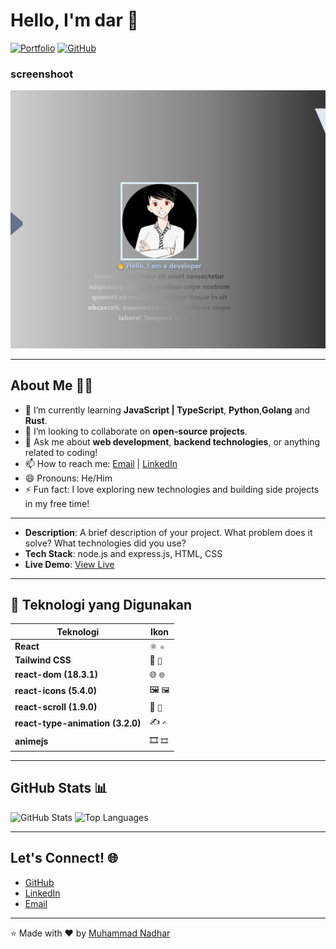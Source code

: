 # Hello, I'm dar 👋

[![Portfolio](https://img.shields.io/badge/Portfolio-%23000000.svg?style=for-the-badge&logo=vercel&logoColor=white)](https://fotofolio-six.vercel.app/)
[![GitHub](https://img.shields.io/badge/GitHub-%23121011.svg?style=for-the-badge&logo=github&logoColor=white)](https://github.com/bgdar)

### screenshoot

![Portfolio Screenshot](./public/img/demo-fortofolio.png)

---

## About Me 🧑‍💻

- 🌱 I’m currently learning **JavaScript | TypeScript**, **Python**,**Golang** and **Rust**.
- 👯 I’m looking to collaborate on **open-source projects**.
- 💬 Ask me about **web development**, **backend technologies**, or anything related to coding!
- 📫 How to reach me: [Email](mailto:akunzero975@gmail.com) | [LinkedIn](https://www.linkedin.com/in/kosong)
- 😄 Pronouns: He/Him
- ⚡ Fun fact: I love exploring new technologies and building side projects in my free time!

---

- **Description**: A brief description of your project. What problem does it solve? What technologies did you use?
- **Tech Stack**: node.js and express.js, HTML, CSS
- **Live Demo**: [View Live](https://your-project-demo-link.com)

---

## 🚀 Teknologi yang Digunakan

| Teknologi                        | Ikon    |
| -------------------------------- | ------- |
| **React**                        | ⚛️ `⚛️` |
| **Tailwind CSS**                 | 🎨 `🎨` |
| **react-dom (18.3.1)**           | 🌐 `🌐` |
| **react-icons (5.4.0)**          | 🖼️ `🖼️` |
| **react-scroll (1.9.0)**         | 🔄 `🔄` |
| **react-type-animation (3.2.0)** | ✍️ `✍️` |
| **animejs**                      | 🎞️ `🎞️` |

---

## GitHub Stats 📊

![GitHub Stats](https://github-readme-stats.vercel.app/api?username=bgdar&show_icons=true&theme=radical)
![Top Languages](https://github-readme-stats.vercel.app/api/top-langs/?username=bgdar&layout=compact&theme=radical)

---

## Let's Connect! 🌐

- [GitHub](https://github.com/bgdar)
- [LinkedIn](https://www.linkedin.com/in/kosong)
- [Email](mailto:akunZero975@gmail.com)

---

⭐️ Made with ❤️ by [Muhammad Nadhar](https://github.com/bgdar)
